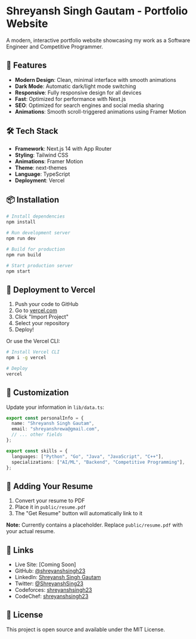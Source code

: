 # Shreyansh Singh Gautam - Portfolio Website

A modern, interactive portfolio website showcasing my work as a Software Engineer and Competitive Programmer.

## 🚀 Features

- **Modern Design**: Clean, minimal interface with smooth animations
- **Dark Mode**: Automatic dark/light mode switching
- **Responsive**: Fully responsive design for all devices
- **Fast**: Optimized for performance with Next.js
- **SEO**: Optimized for search engines and social media sharing
- **Animations**: Smooth scroll-triggered animations using Framer Motion

## 🛠️ Tech Stack

- **Framework**: Next.js 14 with App Router
- **Styling**: Tailwind CSS
- **Animations**: Framer Motion
- **Theme**: next-themes
- **Language**: TypeScript
- **Deployment**: Vercel

## 📦 Installation

```bash
# Install dependencies
npm install

# Run development server
npm run dev

# Build for production
npm run build

# Start production server
npm start
```

## 🚀 Deployment to Vercel

1. Push your code to GitHub
2. Go to [vercel.com](https://vercel.com)
3. Click "Import Project"
4. Select your repository
5. Deploy!

Or use the Vercel CLI:

```bash
# Install Vercel CLI
npm i -g vercel

# Deploy
vercel
```

## 📝 Customization

Update your information in `lib/data.ts`:

```typescript
export const personalInfo = {
  name: "Shreyansh Singh Gautam",
  email: "shreyanshrewa@gmail.com",
  // ... other fields
};

export const skills = {
  languages: ["Python", "Go", "Java", "JavaScript", "C++"],
  specializations: ["AI/ML", "Backend", "Competitive Programming"],
};
```

## 📄 Adding Your Resume

1. Convert your resume to PDF
2. Place it in `public/resume.pdf`
3. The "Get Resume" button will automatically link to it

**Note:** Currently contains a placeholder. Replace `public/resume.pdf` with your actual resume.

## 🔗 Links

- Live Site: [Coming Soon]
- GitHub: [@shreyanshsingh23](https://github.com/shreyanshsingh23)
- LinkedIn: [Shreyansh Singh Gautam](https://www.linkedin.com/in/shreyanshsingh23)
- Twitter: [@ShreyanshSing23](https://x.com/ShreyanshSing23)
- Codeforces: [shreyanshsingh23](https://codeforces.com/profile/shreyanshsingh23)
- CodeChef: [shreyanshsingh23](https://www.codechef.com/users/shreyanshsingh23)

## 📄 License

This project is open source and available under the MIT License.

